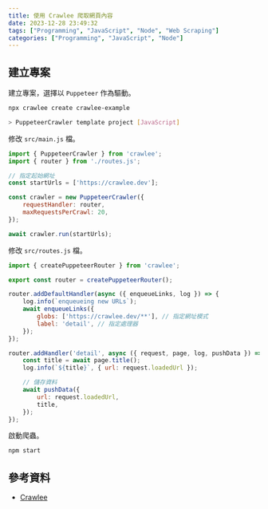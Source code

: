 ```yaml
---
title: 使用 Crawlee 爬取網頁內容
date: 2023-12-28 23:49:32
tags: ["Programming", "JavaScript", "Node", "Web Scraping"]
categories: ["Programming", "JavaScript", "Node"]
---
```


## 建立專案

建立專案，選擇以 `Puppeteer` 作為驅動。

```bash
npx crawlee create crawlee-example

> PuppeteerCrawler template project [JavaScript]
```

修改 `src/main.js` 檔。

```js
import { PuppeteerCrawler } from 'crawlee';
import { router } from './routes.js';

// 指定起始網址
const startUrls = ['https://crawlee.dev'];

const crawler = new PuppeteerCrawler({
    requestHandler: router,
    maxRequestsPerCrawl: 20,
});

await crawler.run(startUrls);
```

修改 `src/routes.js` 檔。

```js
import { createPuppeteerRouter } from 'crawlee';

export const router = createPuppeteerRouter();

router.addDefaultHandler(async ({ enqueueLinks, log }) => {
    log.info(`enqueueing new URLs`);
    await enqueueLinks({
        globs: ['https://crawlee.dev/**'], // 指定網址模式
        label: 'detail', // 指定處理器
    });
});

router.addHandler('detail', async ({ request, page, log, pushData }) => {
    const title = await page.title();
    log.info(`${title}`, { url: request.loadedUrl });

    // 儲存資料
    await pushData({
        url: request.loadedUrl,
        title,
    });
});
```

啟動爬蟲。

```bash
npm start
```

## 參考資料

- [Crawlee](https://crawlee.dev/)
